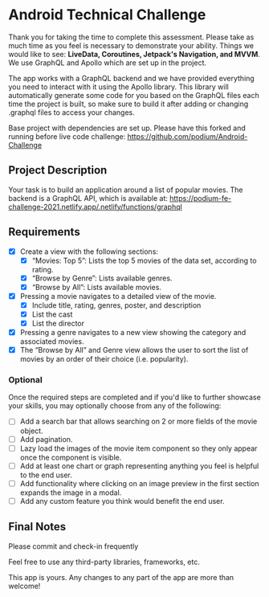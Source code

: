 # Android Technical Challenge

Thank you for taking the time to complete this assessment. Please take as much time as you feel is necessary to demonstrate your ability. Things we would like to see: **LiveData, Coroutines, Jetpack's Navigation, and MVVM**. We use GraphQL and Apollo which are set up in the project. 

The app works with a GraphQL backend and we have provided everything you need to interact with it using the Apollo library. This library will automatically generate some code for you based on the GraphQL files each time the project is built, so make sure to build it after adding or changing .graphql files to access your changes.

Base project with dependencies are set up. Please have this forked and running before live code challenge: https://github.com/podium/Android-Challenge


## Project Description
Your task is to build an application around a list of popular movies. The backend is a GraphQL API, which is available at: https://podium-fe-challenge-2021.netlify.app/.netlify/functions/graphql

## Requirements
- [x] Create a view with the following sections:
  - [x] “Movies: Top 5”: Lists the top 5 movies of the data set, according to rating.
  - [x] “Browse by Genre”: Lists available genres.
  - [x] “Browse by All”: Lists available movies.
- [x] Pressing a movie navigates to a detailed view of the movie.
  - [x] Include title, rating, genres, poster, and description
  - [x] List the cast
  - [x] List the director
- [x] Pressing a genre navigates to a new view showing the category and associated movies.
- [x] The “Browse by All” and Genre view allows the user to sort the list of movies by an order of their choice (i.e. popularity).

### Optional
Once the required steps are completed and if you'd like to further showcase your skills, you may optionally choose from any of the following:

- [ ] Add a search bar that allows searching on 2 or more fields of the movie object.
- [ ] Add pagination.
- [ ] Lazy load the images of the movie item component so they only appear once the component is visible.
- [ ] Add at least one chart or graph representing anything you feel is helpful to the end user.
- [ ] Add functionality where clicking on an image preview in the first section expands the image in a modal.
- [ ] Add any custom feature you think would benefit the end user.

## Final Notes
Please commit and check-in frequently

Feel free to use any third-party libraries, frameworks, etc.

This app is yours. Any changes to any part of the app are more than welcome!
